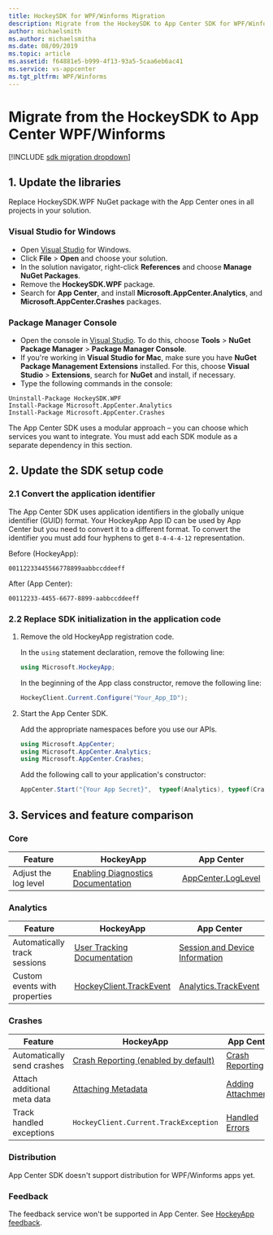 ```yaml
---
title: HockeySDK for WPF/Winforms Migration
description: Migrate from the HockeySDK to App Center SDK for WPF/Winforms
author: michaelsmith
ms.author: michaelsmitha
ms.date: 08/09/2019
ms.topic: article
ms.assetid: f64881e5-b999-4f13-93a5-5caa6eb6ac41
ms.service: vs-appcenter
ms.tgt_pltfrm: WPF/Winforms
---
```


# Migrate from the HockeySDK to App Center WPF/Winforms

[!INCLUDE [sdk migration dropdown](includes/sdk-migration-dropdown.md)]

## 1. Update the libraries

Replace HockeySDK.WPF NuGet package with the App Center ones in all projects in your solution.

### Visual Studio for Windows

* Open [Visual Studio](https://visualstudio.microsoft.com/vs/) for Windows.
* Click **File** > **Open** and choose your solution.
* In the solution navigator, right-click **References** and choose **Manage NuGet Packages**.
* Remove the **HockeySDK.WPF** package.
* Search for **App Center**, and install **Microsoft.AppCenter.Analytics**, and **Microsoft.AppCenter.Crashes** packages.

### Package Manager Console

* Open the console in [Visual Studio](https://visualstudio.microsoft.com/vs/). To do this, choose **Tools** > **NuGet Package Manager** > **Package Manager Console**.
* If you're working in **Visual Studio for Mac**, make sure you have **NuGet Package Management Extensions** installed. For this, choose **Visual Studio** > **Extensions**, search for **NuGet** and install, if necessary.
* Type the following commands in the console:

```shell
Uninstall-Package HockeySDK.WPF
Install-Package Microsoft.AppCenter.Analytics
Install-Package Microsoft.AppCenter.Crashes
```

The App Center SDK uses a modular approach – you can choose which services you want to integrate. You must add each SDK module as a separate dependency in this section.

## 2. Update the SDK setup code

### 2.1 Convert the application identifier

The App Center SDK uses application identifiers in the globally unique identifier (GUID) format. Your HockeyApp App ID can be used by App Center but you need to convert it to a different format. To convert the identifier you must add four hyphens to get `8-4-4-4-12` representation.

Before (HockeyApp):

`00112233445566778899aabbccddeeff`

After (App Center):

`00112233-4455-6677-8899-aabbccddeeff`

### 2.2 Replace SDK initialization in the application code

1. Remove the old HockeyApp registration code.

    In the `using` statement declaration, remove the following line:

    ```csharp
    using Microsoft.HockeyApp;
    ```

    In the beginning of the App class constructor, remove the following line:

    ```csharp
    HockeyClient.Current.Configure("Your_App_ID");
    ```

2. Start the App Center SDK.

    Add the appropriate namespaces before you use our APIs.

    ```csharp
    using Microsoft.AppCenter;
    using Microsoft.AppCenter.Analytics;
    using Microsoft.AppCenter.Crashes;
    ```

    Add the following call to your application's constructor:

    ```csharp
    AppCenter.Start("{Your App Secret}",  typeof(Analytics), typeof(Crashes));
    ```

## 3. Services and feature comparison

### Core

Feature | HockeyApp | App Center
------- | --------- | ---
Adjust the log level | [Enabling Diagnostics Documentation](https://support.hockeyapp.net/kb/client-integration-windows-and-windows-phone/hockeyapp-for-applications-on-windows#4-1-enable-diagnostics-) | [AppCenter.LogLevel](~/sdk/other-apis/wpf-winforms#adjust-the-log-level)

### Analytics

Feature | HockeyApp | App Center
------- | --------- | ---
Automatically track sessions | [User Tracking Documentation](https://support.hockeyapp.net/kb/client-integration-windows-and-windows-phone/hockeyapp-for-applications-on-windows#3-3-user-tracking) | [Session and Device Information](~/sdk/analytics/windows.md#session-and-device-information)
Custom events with properties | [HockeyClient.TrackEvent](https://support.hockeyapp.net/kb/client-integration-windows-and-windows-phone/hockeyapp-for-applications-on-windows#3-6-event-tracking) | [Analytics.TrackEvent](~/sdk/analytics/windows.md#custom-events)

### Crashes

Feature | HockeyApp | App Center
------- | --------- | ---
Automatically send crashes | [Crash Reporting (enabled by default)](https://support.hockeyapp.net/kb/client-integration-windows-and-windows-phone/hockeyapp-for-applications-on-windows#3-1-crash-reporting) | [Crash Reporting](~/sdk/crashes/wpf-winforms.md)
Attach additional meta data | [Attaching Metadata](https://support.hockeyapp.net/kb/client-integration-windows-and-windows-phone/how-to-instrument-applications-on-windows-for-crash-reporting#2-2-collectors-api) | [Adding Attachments](~/sdk/crashes/wpf-winforms#add-attachments-to-a-crash-report)
Track handled exceptions | `HockeyClient.Current.TrackException` | [Handled Errors](~/sdk/crashes/wpf-winforms#handled-errors)

### Distribution

App Center SDK doesn't support distribution for WPF/Winforms apps yet.

### Feedback

The feedback service won't be supported in App Center. See [HockeyApp feedback](feedback.md).
